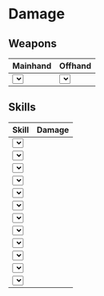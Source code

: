 # Damage

## Weapons

| Mainhand | Offhand |
| --- | --- |
| <select name="weaponSelect" id="Mainhand"></select> | <select name="weaponSelect" id="Offhand"></select> |

## Skills

| Skill | Damage |
| --- | --- |
| <select name="skillSelect" id="1"></select> | |
| <select name="skillSelect" id="2"></select> | |
| <select name="skillSelect" id="3"></select> | |
| <select name="skillSelect" id="4"></select> | |
| <select name="skillSelect" id="5"></select> | |
| <select name="skillSelect" id="6"></select> | |
| <select name="skillSelect" id="7"></select> | |
| <select name="skillSelect" id="8"></select> | |
| <select name="skillSelect" id="9"></select> | |
| <select name="skillSelect" id="10"></select> | |
| <select name="skillSelect" id="11"></select> | |
| <select name="skillSelect" id="12"></select> | |

<script src="//cdn.jsdelivr.net/npm/docsify/lib/plugins/external-script.min.js"></script>

<script type="module" src="./calculator/scripts/skills.js"></script>